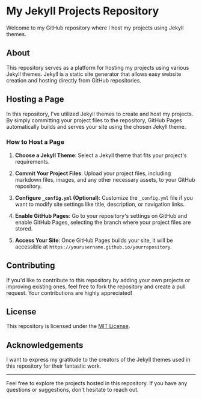 # My Jekyll Projects Repository

Welcome to my GitHub repository where I host my projects using Jekyll themes.

## About

This repository serves as a platform for hosting my projects using various Jekyll themes. Jekyll is a static site generator that allows easy website creation and hosting directly from GitHub repositories.

## Hosting a Page

In this repository, I've utilized Jekyll themes to create and host my projects. By simply committing your project files to the repository, GitHub Pages automatically builds and serves your site using the chosen Jekyll theme.

### How to Host a Page

1. **Choose a Jekyll Theme**: Select a Jekyll theme that fits your project's requirements.
   
2. **Commit Your Project Files**: Upload your project files, including markdown files, images, and any other necessary assets, to your GitHub repository.

3. **Configure `_config.yml` (Optional)**: Customize the `_config.yml` file if you want to modify site settings like title, description, or navigation links.

4. **Enable GitHub Pages**: Go to your repository's settings on GitHub and enable GitHub Pages, selecting the branch where your project files are stored.

5. **Access Your Site**: Once GitHub Pages builds your site, it will be accessible at `https://yourusername.github.io/yourrepository`.

## Contributing

If you'd like to contribute to this repository by adding your own projects or improving existing ones, feel free to fork the repository and create a pull request. Your contributions are highly appreciated!

## License

This repository is licensed under the [MIT License](LICENSE).

## Acknowledgements

I want to express my gratitude to the creators of the Jekyll themes used in this repository for their fantastic work.

---

Feel free to explore the projects hosted in this repository. If you have any questions or suggestions, don't hesitate to reach out.
